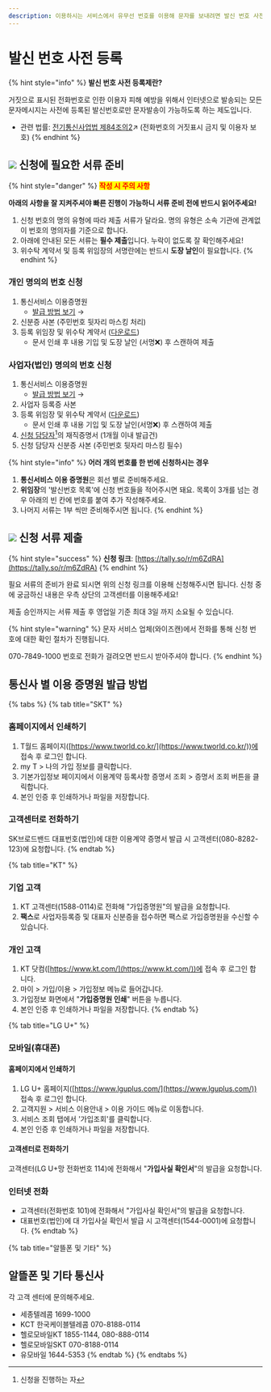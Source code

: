 ```yaml
---
description: 이용하시는 서비스에서 유무선 번호를 이용해 문자를 보내려면 발신 번호 사전 등록이 필요합니다.
---
```


# 발신 번호 사전 등록

{% hint style="info" %}
**발신 번호 사전 등록제란?**

거짓으로 표시된 전화번호로 인한 이용자 피해 예방을 위해서 인터넷으로 발송되는 모든 문자메시지는 사전에 등록된 발신번호로만 문자발송이 가능하도록 하는 제도입니다.

* 관련 법률:  [전기통신사업법 제84조의2](https://glaw.scourt.go.kr/wsjo/lawod/sjo192.do?contId=2196130\&jomunNo=84\&jomunGajiNo=2)↗ (전화번호의 거짓표시 금지 및 이용자 보호)
{% endhint %}

## ![](../../.gitbook/assets/chip\_step1.svg) 신청에 필요한 서류 준비

{% hint style="danger" %}
<mark style="color:red;">**작성 시 주의 사항**</mark>

**아래의 사항을 잘 지켜주셔야 빠른 진행이 가능하니 서류 준비 전에 반드시 읽어주세요!**

1. 신청 번호의 명의 유형에 따라 제출 서류가 달라요. 명의 유형은 소속 기관에 관계없이 번호의 명의자를 기준으로 합니다.
2. 아래에 안내된 모든 서류는 **필수 제출**입니다. 누락이 없도록 잘 확인해주세요!
3. 위수탁 계약서 및 등록 위임장의 서명란에는 반드시 **도장 날인**이 필요합니다.&#x20;
{% endhint %}

### 개인 명의의 번호 신청

1. 통신서비스 이용증명원&#x20;
   * [발급 방법 보기](pre-registration.md#undefined-4) →
2. 신분증 사본 (주민번호 뒷자리 마스킹 처리)
3. 등록 위임장 및 위수탁 계약서 ([다운로드](https://www.dropbox.com/scl/fi/72ec5b77hre9ni0bi48uf/.pdf?rlkey=2ryhn07yf8n1temdmonwq37gf\&dl=1))
   * 문서 인쇄 후 내용 기입 및 도장 날인 (서명:x:) 후 스캔하여 제출

### 사업자(법인) 명의의 번호 신청

1. 통신서비스 이용증명원&#x20;
   * [발급 방법 보기](pre-registration.md#undefined-4) →
2. 사업자 등록증 사본
3. 등록 위임장 및 위수탁 계약서 ([다운로드](https://www.dropbox.com/scl/fi/gcd3ot68e56mquzx0l6zi/.pdf?rlkey=ztmlqnubu7981cit5i99q86a4\&dl=1))
   * 문서 인쇄 후 내용 기입 및 도장 날인(서명:x:) 후 스캔하여 제출
4. [신청 담당자](#user-content-fn-1)[^1]의 재직증명서 (1개월 이내 발급건)
5. 신청 담당자 신분증 사본 (주민번호 뒷자리 마스킹 필수)

{% hint style="info" %}
**어러 개의 번호를 한 번에 신청하시는 경우**

1. **통신서비스 이용 증명원**은 회선 별로 준비해주세요.
2. **위임장**의 '발신번호 목록'에 신청 번호들을 적어주시면 돼요. 목록이 3개를 넘는 경우 아래의 빈 칸에 번호를 붙여 추가 작성해주세요.
3. 나머지 서류는 1부 씩만 준비해주시면 됩니다.
{% endhint %}

## ![](../../.gitbook/assets/chip\_step2.svg) 신청 서류 제출

{% hint style="success" %}
**신청 링크**: [https://tally.so/r/m6ZdRA](https://tally.so/r/m6ZdRA)
{% endhint %}

필요 서류의 준비가 완료 되시면 위의 신청 링크를 이용해 신청해주시면 됩니다. 신청 중에 궁금하신 내용은 우측 상단의 고객센터를 이용해주세요!&#x20;

제출 승인까지는 서류 제출 후 영업일 기준 최대 3일 까지 소요될 수 있습니다.

{% hint style="warning" %}
문자 서비스 업체(와이즈캔)에서 전화를 통해 신청 번호에 대한 확인 절차가 진행됩니다.

070-7849-1000 번호로 전화가 걸려오면 반드시 받아주셔야 합니다.
{% endhint %}

## 통신사 별 이용 증명원 발급 방법

{% tabs %}
{% tab title="SKT" %}
### 홈페이지에서 인쇄하기&#x20;

1. T월드 홈페이지([https://www.tworld.co.kr/](https://www.tworld.co.kr/))에 접속 후 로그인 합니다.
2. my T > 나의 가입 정보를 클릭합니다.
3. 기본가입정보 페이지에서 이용계약 등록사항 증명서 조회 > 증명서 조회 버튼을 클릭합니다.&#x20;
4. 본인 인증 후 인쇄하거나 파일을 저장합니다.

### 고객센터로 전화하기

SK브로드밴드 대표번호(법인)에 대한 이용계약 증명서 발급 시 고객센터(080-8282-123)에 요청합니다.
{% endtab %}

{% tab title="KT" %}
### 기업 고객

1. KT 고객센터(1588-0114)로 전화해 "가입증명원"의 발급을 요청합니다.
2. **팩스**로 사업자등록증 및 대표자 신분증을 접수하면 팩스로 가입증명원을 수신할 수 있습니다.

### 개인 고객

1. KT 닷컴([https://www.kt.com/](https://www.kt.com/))에 접속 후 로그인 합니다.
2. 마이 > 가입/이용 > 가입정보 메뉴로 들어갑니다.
3. 가입정보 화면에서 "**가입증명원 인쇄**" 버튼을 누릅니다.
4. 본인 인증 후 인쇄하거나 파일을 저장합니다.
{% endtab %}

{% tab title="LG U+" %}
### 모바일(휴대폰)

#### 홈페이지에서 인쇄하기&#x20;

1. LG U+ 홈페이지([https://www.lguplus.com/](https://www.lguplus.com/)) 접속 후 로그인 합니다.&#x20;
2. 고객지원 > 서비스 이용안내 > 이용 가이드 메뉴로 이동합니다.&#x20;
3. 서비스 조회 탭에서 '가입조회'를 클릭합니다.
4. 본인 인증 후 인쇄하거나 파일을 저장합니다.

#### 고객센터로 전화하기

고객센터(LG U+망 전화번호 114)에 전화해서 "**가입사실 확인서**"의 발급을 요청합니다.

### 인터넷 전화&#x20;

* 고객센터(전화번호 101)에 전화해서 "가입사실 확인서"의 발급을 요청합니다.
* 대표번호(법인)에 대 가입사실 확인서 발급 시 고객센터(1544-0001)에 요청합니다.
{% endtab %}

{% tab title="알뜰폰 및 기타" %}
## 알뜰폰 및 기타 통신사

각 고객 센터에 문의해주세요.

* 세종텔레콤 1699-1000
* KCT 한국케이블텔레콤 070-8188-0114
* 헬로모바일KT 1855-1144, 080-888-0114
* 헬로모바일SKT 070-8188-0114
* 유모바일 1644-5353
{% endtab %}
{% endtabs %}

[^1]: 신청을 진행하는 자
